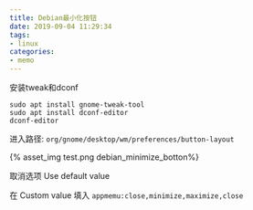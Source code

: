 ```yaml
---
title: Debian最小化按钮
date: 2019-09-04 11:29:34
tags:
- linux
categories:
- memo
---
```






安装tweak和dconf

```
sudo apt install gnome-tweak-tool
sudo apt install dconf-editor 
dconf-editor
```

<!-- more -->



进入路径: `org/gnome/desktop/wm/preferences/button-layout`



{% asset_img test.png debian_minimize_botton%}



取消选项 Use default value

在 Custom value 填入 `appmemu:close,minimize,maximize,close`